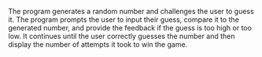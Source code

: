 The program generates a random number and challenges the user to guess it. 
The program prompts the user to input their guess, compare it to the generated number, and provide the feedback if the guess is too high or too low. 
It continues until the user correctly guesses the number and then display the number of attempts it took to win the game.
